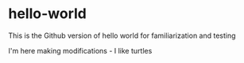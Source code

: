 # hello-world
This is the Github version of hello world for familiarization and testing

I'm here making modifications - I like turtles
